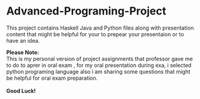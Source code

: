 # Advanced-Programing-Project
This project contains Haskell Java and Python files along with presentation content that might be helpful for your to prepear your presentaion or to have an idea. 


**Please Note:**
<br>This is my personal version of project assignments  that professor gave me to do to aprer in oral exam , for my oral presentation during exa, i selected python programing language also i am sharing some questions that might be helpful for oral exam preparation.<br><br>
**Good Luck!** 
